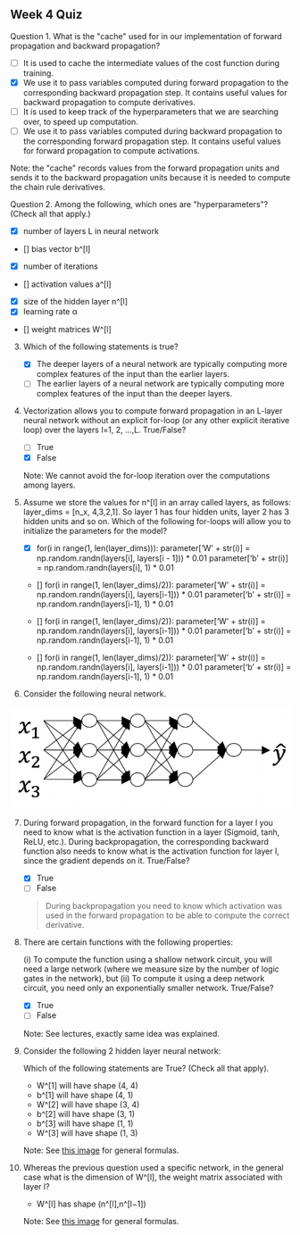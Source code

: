 ## Week 4 Quiz

Question 1. What is the "cache" used for in our implementation of forward propagation and backward propagation?

   - [ ] It is used to cache the intermediate values of the cost function during training.
   - [x] We use it to pass variables computed during forward propagation to the corresponding backward propagation step. It contains useful values for backward propagation to compute derivatives.
   - [ ] It is used to keep track of the hyperparameters that we are searching over, to speed up computation.
   - [ ] We use it to pass variables computed during backward propagation to the corresponding forward propagation step. It contains useful values for forward propagation to compute activations.

   Note: the "cache" records values from the forward propagation units and sends it to the backward propagation units because it is needed to compute the chain rule derivatives.

Question 2. Among the following, which ones are "hyperparameters"? (Check all that apply.) 

   - [x] number of layers L in neural network
   - [] bias vector b^[l]
   - [x] number of iterations
   - [] activation values a^[l]
   - [x] size of the hidden layer n^[l]
   - [x] learning rate α
   - [] weight matrices W^[l]
    
3. Which of the following statements is true?

    - [x] The deeper layers of a neural network are typically computing more complex features of the input than the earlier layers. 
    - [ ] The earlier layers of a neural network are typically computing more complex features of the input than the deeper layers.

4. Vectorization allows you to compute forward propagation in an L-layer neural network without an explicit for-loop (or any other explicit iterative loop) over the layers l=1, 2, …,L. True/False?

    - [ ] True
    - [x] False
   
    Note: We cannot avoid the for-loop iteration over the computations among layers.
    
5. Assume we store the values for n^[l] in an array called layers, as follows: layer_dims = [n_x, 4,3,2,1]. So layer 1 has four hidden units, layer 2 has 3 hidden units and so on. Which of the following for-loops will allow you to initialize the parameters for the model?

    - [x] for(i in range(1, len(layer_dims))):
        parameter[‘W’ + str(i)] = np.random.randn(layers[i], layers[i - 1])) * 0.01
        parameter[‘b’ + str(i)] = np.random.randn(layers[i], 1) * 0.01
        
    - [] for(i in range(1, len(layer_dims)/2)):
           parameter[‘W’ + str(i)] = np.random.randn(layers[i], layers[i-1])) * 0.01
           parameter[‘b’ + str(i)] = np.random.randn(layers[i-1], 1) * 0.01
           
    - [] for(i in range(1, len(layer_dims)/2)):
           parameter[‘W’ + str(i)] = np.random.randn(layers[i], layers[i-1])) * 0.01
           parameter[‘b’ + str(i)] = np.random.randn(layers[i-1], 1) * 0.01
    - [] for(i in range(1, len(layer_dims)/2)):
           parameter[‘W’ + str(i)] = np.random.randn(layers[i], layers[i-1])) * 0.01
           parameter[‘b’ + str(i)] = np.random.randn(layers[i-1], 1) * 0.01

6. Consider the following neural network.

![ ](images/nn.png)


7. During forward propagation, in the forward function for a layer l you need to know what is the activation function in a layer (Sigmoid, tanh, ReLU, etc.). During backpropagation, the corresponding backward function also needs to know what is the activation function for layer l, since the gradient depends on it. True/False?

    - [x] True
    - [ ] False
    
    > During backpropagation you need to know which activation was used in the forward propagation to be able to compute the correct derivative.
    
8. There are certain functions with the following properties:

    (i) To compute the function using a shallow network circuit, you will need a large network (where we measure size by the number of logic gates in the network), but (ii) To compute it using a deep network circuit, you need only an exponentially smaller network. True/False?
    
    - [x] True
    - [ ] False
    
    Note: See lectures, exactly same idea was explained.
    
9. Consider the following 2 hidden layer neural network:

    Which of the following statements are True? (Check all that apply).

    - W^[1] will have shape (4, 4)
    - b^[1] will have shape (4, 1)
    - W^[2] will have shape (3, 4)
    - b^[2] will have shape (3, 1)
    - b^[3] will have shape (1, 1)
    - W^[3] will have shape (1, 3)
    
    Note: See [this image](https://user-images.githubusercontent.com/14886380/29200515-7fdd1548-7e88-11e7-9d05-0878fe96bcfa.png) for general formulas.
    
    
10. Whereas the previous question used a specific network, in the general case what is the dimension of W^[l], the weight matrix associated with layer l?

    - W^[l] has shape (n^[l],n^[l−1])
    
    Note: See [this image](https://user-images.githubusercontent.com/14886380/29200515-7fdd1548-7e88-11e7-9d05-0878fe96bcfa.png) for general formulas.

